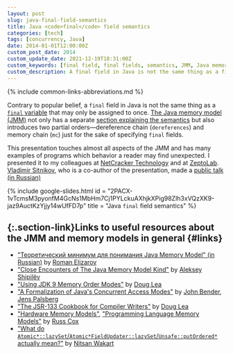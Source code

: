 ```yaml
---
layout: post
slug: java-final-field-semantics
title: Java <code>final</code> field semantics
categories: [tech]
tags: [concurrency, Java]
date: 2014-01-01T12:00:00Z
custom_post_date: 2014
custom_update_date: 2021-12-19T18:31:00Z
custom_keywords: [final field, final fields, semantics, JMM, Java memory model]
custom_description: A final field in Java is not the same thing as a final variable that may only be assigned to once.
---
```

{% include common-links-abbreviations.md %}

Contrary to popular belief, a `final` field in Java is not the same thing as
a [`final` variable](https://docs.oracle.com/javase/specs/jls/se17/html/jls-4.html#jls-4.12.4) that may only be assigned to once.
[The Java memory model (JMM)](https://docs.oracle.com/javase/specs/jls/se17/html/jls-17.html#jls-17.4) not only has a separate
[section explaining the semantics](https://docs.oracle.com/javase/specs/jls/se17/html/jls-17.html#jls-17.5)
but also introduces two partial orders&mdash;dereference chain (`dereferences`) and memory chain (`mc`)
just for the sake of specifying `final` fields.

This presentation touches almost all aspects of the JMM and has many examples of programs which behavior a reader may find unexpected.
I presented it to my colleagues at [NetCracker Technology](https://www.netcracker.com/) and at [ZeptoLab](https://www.zeptolab.com/).
[Vladimir Sitnikov](https://github.com/vlsi), who is a co-author of the presentation,
made a [public talk (in Russian)](https://youtu.be/f6joeCiz440)

{% include google-slides.html id = "2PACX-1vTcmsM3pyonfM4GcNs1MbHm7Cj1PYLckuAXhjkXPig98Zlh3xVQzXK9-jaz9AuctKzYjjy14wUfFD7p" title = "Java <code>final</code> field semantics" %}

## [](#links){:.section-link}Links to useful resources about the JMM and memory models in general {#links}
<!-- This section is linked from 2015-01-01-race-condition-vs-data-race.md -->
* ["Теоретический минимум для понимания Java Memory Model" (in Russian)](https://youtu.be/hxIRyqHRnjE)<span class="insignificant">&nbsp;by [Roman Elizarov](https://github.com/elizarov)</span>
* ["Close Encounters of The Java Memory Model Kind"](https://shipilev.net/blog/2016/close-encounters-of-jmm-kind/)<span class="insignificant">&nbsp;by [Aleksey Shipilëv](https://shipilev.net/)</span>
* ["Using JDK 9 Memory Order Modes"](http://gee.cs.oswego.edu/dl/html/j9mm.html)<span class="insignificant">&nbsp;by [Doug Lea](http://gee.cs.oswego.edu/)</span>
* ["A Formalization of Java's Concurrent Access Modes"](http://compiler.cs.ucla.edu/papers/jam/)<span class="insignificant">&nbsp;by [John Bender](https://johnbender.us/), [Jens Palsberg](https://web.cs.ucla.edu/~palsberg/)</span>
* ["The JSR-133 Cookbook for Compiler Writers"](http://gee.cs.oswego.edu/dl/jmm/cookbook.html)<span class="insignificant">&nbsp;by [Doug Lea](http://gee.cs.oswego.edu/)</span>
* ["Hardware Memory Models"](https://research.swtch.com/hwmm),
  ["Programming Language Memory Models"](https://research.swtch.com/plmm)<span class="insignificant">&nbsp;by [Russ Cox](https://swtch.com/~rsc/)</span>
* ["What do `Atomic*::lazySet`/`Atomic*FieldUpdater::lazySet`/`Unsafe::putOrdered*` actually mean?"](https://psy-lob-saw.blogspot.com/2016/12/what-is-lazyset-putordered.html)<span class="insignificant">&nbsp;by [Nitsan Wakart](https://github.com/nitsanw)</span>
